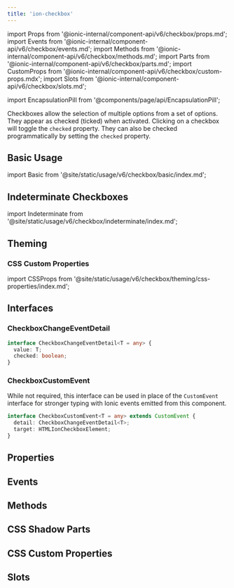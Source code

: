 ```yaml
---
title: 'ion-checkbox'
---
```


import Props from '@ionic-internal/component-api/v6/checkbox/props.md';
import Events from '@ionic-internal/component-api/v6/checkbox/events.md';
import Methods from '@ionic-internal/component-api/v6/checkbox/methods.md';
import Parts from '@ionic-internal/component-api/v6/checkbox/parts.md';
import CustomProps from '@ionic-internal/component-api/v6/checkbox/custom-props.mdx';
import Slots from '@ionic-internal/component-api/v6/checkbox/slots.md';

<head>
  <title>ion-checkboxes: Ionic App Component to Select Multiple Options</title>
  <meta
    name="description"
    content="ion-checkboxes allow selection of multiple options from a set and appear as checked (ticked) when activated. Learn about the checkbox component for Ionic apps."
  />
</head>

import EncapsulationPill from '@components/page/api/EncapsulationPill';

<EncapsulationPill type="shadow" />

Checkboxes allow the selection of multiple options from a set of options. They appear as checked (ticked) when activated. Clicking on a checkbox will toggle the `checked` property. They can also be checked programmatically by setting the `checked` property.

## Basic Usage

import Basic from '@site/static/usage/v6/checkbox/basic/index.md';

<Basic />

## Indeterminate Checkboxes

import Indeterminate from '@site/static/usage/v6/checkbox/indeterminate/index.md';

<Indeterminate />

## Theming

### CSS Custom Properties

import CSSProps from '@site/static/usage/v6/checkbox/theming/css-properties/index.md';

<CSSProps />

## Interfaces

### CheckboxChangeEventDetail

```typescript
interface CheckboxChangeEventDetail<T = any> {
  value: T;
  checked: boolean;
}
```

### CheckboxCustomEvent

While not required, this interface can be used in place of the `CustomEvent` interface for stronger typing with Ionic events emitted from this component.

```typescript
interface CheckboxCustomEvent<T = any> extends CustomEvent {
  detail: CheckboxChangeEventDetail<T>;
  target: HTMLIonCheckboxElement;
}
```

## Properties

<Props />

## Events

<Events />

## Methods

<Methods />

## CSS Shadow Parts

<Parts />

## CSS Custom Properties

<CustomProps />

## Slots

<Slots />

